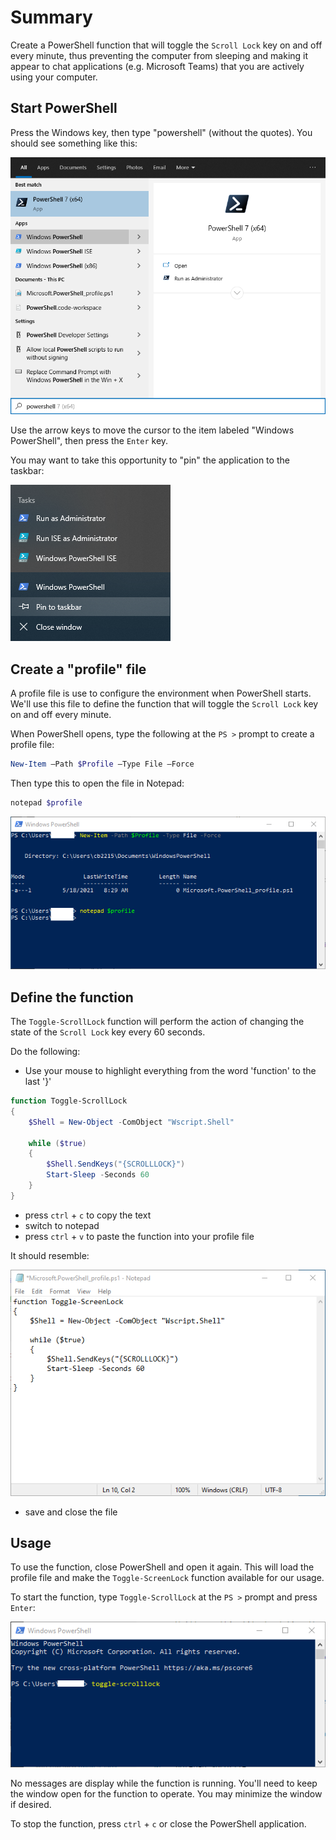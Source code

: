 # Summary

Create a PowerShell function that will toggle the `Scroll Lock` key on and off every minute, thus preventing the computer from sleeping and making it appear to chat applications (e.g. Microsoft Teams) that you are actively using your computer.

## Start PowerShell

Press the Windows key, then type "powershell" (without the quotes).  You should see something like this:

![Windows](Menu.png)

Use the arrow keys to move the cursor to the item labeled "Windows PowerShell", then press the `Enter` key.

You may want to take this opportunity to "pin" the application to the taskbar:

![Taskbar](Taskbar.png)

## Create a "profile" file

A profile file is use to configure the environment when PowerShell starts.  We'll use this file to define the function that will toggle the `Scroll Lock` key on and off every minute.

When PowerShell opens, type the following at the `PS >` prompt to create a profile file:

```powershell
New-Item –Path $Profile –Type File –Force
```

Then type this to open the file in Notepad:

```powershell
notepad $profile
```

![Powersheel](Powershell.png)

## Define the function

The `Toggle-ScrollLock` function will perform the action of changing the state of the `Scroll Lock` key every 60 seconds.

Do the following:

- Use your mouse to highlight everything from the word 'function' to the last '}'

```powershell
function Toggle-ScrollLock
{
    $Shell = New-Object -ComObject "Wscript.Shell"

    while ($true)
    {
        $Shell.SendKeys("{SCROLLLOCK}")
        Start-Sleep -Seconds 60
    }
}
```
- press `ctrl` + `c` to copy the text
- switch to notepad
- press `ctrl` + `v` to paste the function into your profile file

It should resemble:

![Microsoft.PowerShell_profile.ps1](Profile.png)

- save and close the file

## Usage

To use the function, close PowerShell and open it again.  This will load the profile file and make the `Toggle-ScreenLock` function available for our usage.

To start the function, type `Toggle-ScrollLock` at the `PS >` prompt and press `Enter`:

![Usage](Usage.png)

No messages are display while the function is running.  You'll need to keep the window open for the function to operate.  You may minimize the window if desired.

To stop the function, press `ctrl` + `c` or close the PowerShell application.
